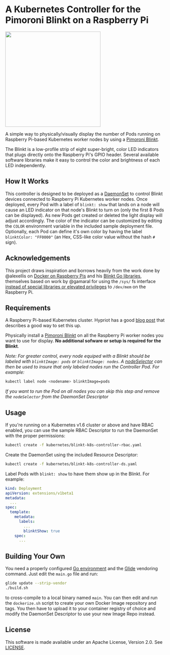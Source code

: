 # A Kubernetes Controller for the Pimoroni Blinkt on a Raspberry Pi #

<img src="https://github.com/apprenda/blinkt-k8s-controller/raw/master/images/rpi-minicluster.jpg" width="300" />

A simple way to physically/visually display the number of Pods running on Raspberry Pi-based Kubernetes worker nodes by using a [Pimoroni Blinkt](https://shop.pimoroni.com/products/blinkt).

The Blinkt is a low-profile strip of eight super-bright, color LED indicators that plugs directly onto the Raspberry Pi's GPIO header. Several available software libraries make it easy to control the color and brightness of each LED independently.

## How It Works ##

This controller is designed to be deployed as a [DaemonSet](https://kubernetes.io/docs/admin/daemons/) to control Blinkt devices connected to Raspberry Pi Kubernetes worker nodes. Once deployed, every Pod with a label of `blinkt: show` that lands on a node will cause an LED indicator on that node's Blinkt to turn on (only the first 8 Pods can be displayed). As new Pods get created or deleted the light display will adjust accordingly. The color of the indicator can be customized by editing the `COLOR` environment variable in the included sample deployment file. Optionally, each Pod can define it's own color by having the label `blinktColor: "FF0000"` (an Hex, CSS-like color value without the hash `#` sign).

## Acknowledgements ##

This project draws inspiration and borrows heavily from the work done by @alexellis on [Docker on Raspberry Pis](http://blog.alexellis.io/visiting-pimoroni/) and his [Blinkt Go libraries](https://github.com/alexellis/blinkt_go), themselves based on work by @gamaral for using the `/sys/` fs interface [instead of special libraries or elevated privileges](https://guillermoamaral.com/read/rpi-gpio-c-sysfs/) to `/dev/mem` on the Raspberry Pi.

## Requirements ##

A Raspberry Pi-based Kubernetes cluster. Hypriot has a good [blog post](https://blog.hypriot.com/post/setup-kubernetes-raspberry-pi-cluster/) that describes a good way to set this up. 

Physically install a [Pimoroni Blinkt](https://shop.pimoroni.com/products/blinkt) on all the Raspberry Pi worker nodes you want to use for display. **No additional sofware or setup is required for the Blinkt**.

*Note: For greater control, every node equiped with a Blinkt should be labeled with `blinktImage: pods` or `blinktImage: nodes`. A [nodeSelector](https://kubernetes.io/docs/admin/daemons/#running-pods-on-only-some-nodes) can then be used to insure that only labeled nodes run the Controller Pod. For example:*

```sh
kubectl label node <nodename> blinktImage=pods
```

*If you want to run the Pod on all nodes you can skip this step and remove the `nodeSelector` from the DaemonSet Descriptor*

## Usage ##

If you're running on a Kubernetes v1.6 cluster or above and have RBAC enabled, you can use the sample RBAC Descriptor to run the DaemonSet with the proper permissions:

```sh
kubectl create -f kubernetes/blinkt-k8s-controller-rbac.yaml
```

Create the DaemonSet using the included Resource Descriptor:

```sh
kubectl create -f kubernetes/blinkt-k8s-controller-ds.yaml
```

Label Pods with `blinkt: show` to have them show up in the Blinkt. For example:
```yaml
kind: Deployment
apiVersion: extensions/v1beta1
metadata:
  ...
spec:
  template:
    metadata:
      labels:
        ...
        blinktShow: true
    spec:
      ...
```

## Building Your Own ##

You need a properly configured [Go environment](https://golang.org) and the [Glide](https://glide.sh) vendoring command. Just edit the `main.go` file and run:

```sh
glide update --strip-vendor
./build.sh
```

to cross-compile to a local binary named `main`. You can then edit and run the `dockerize.sh` script to create your own Docker Image repository and tags. You then have to upload it to your container registry of choice and modify the DaemonSet Descriptor to use your new Image Repo instead.

## License ##

This software is made available under an Apache License, Version 2.0. See [LICENSE](./LICENSE).
